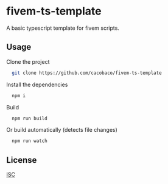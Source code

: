 # fivem-ts-template

A basic typescript template for fivem scripts.

## Usage

Clone the project

```bash
  git clone https://github.com/cacobaco/fivem-ts-template
```

Install the dependencies

```bash
  npm i
```

Build

```bash
  npm run build
```

Or build automatically (detects file changes)

```bash
  npm run watch
```

## License

[ISC](https://choosealicense.com/licenses/isc/)
